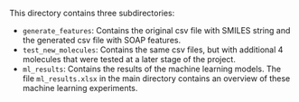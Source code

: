 This directory contains three subdirectories:
- ``generate_features``: Contains the original csv file with SMILES string and the generated csv file with SOAP features.
- ``test_new_molecules``: Contains the same csv files, but with additional 4 molecules that were tested at a later stage of the project.
- ``ml_results``: Contains the results of the machine learning models. The file ``ml_results.xlsx`` in the main directory contains an overview of these machine learning experiments.